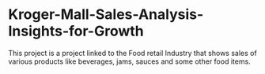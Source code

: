 # Kroger-Mall-Sales-Analysis-Insights-for-Growth
This project is a project linked to the Food retail Industry that shows sales of various products like beverages, jams, sauces and some other food items.

